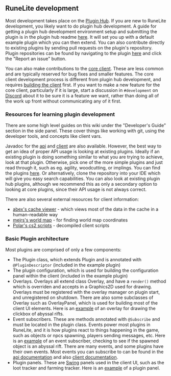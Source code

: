 ## RuneLite development

Most development takes place on the [Plugin Hub](https://runelite.net/plugin-hub). If you are new to RuneLite development, you likely want to do plugin hub development. A guide for getting a plugin hub development environment setup and submitting the plugin is in the plugin hub readme [here](https://github.com/runelite/plugin-hub). It will set you up with a default example plugin which you can then extend. You can also contribute directly to existing plugins by sending pull requests on the plugin's repository. Plugin repositories can be found by navigating to the plugin [here](https://runelite.net/plugin-hub) and click the "Report an issue" button.

You can also make contributions to the [core client](https://github.com/runelite/runelite). These are less common and are typically reserved for bug fixes and smaller features. The core client development process is different from plugin hub development, and requires [building the client](https://github.com/runelite/runelite/wiki/Building-with-IntelliJ-IDEA) first. If you want to make a new feature for the core client, particularly if it is large, start a discussion in `#development` on [Discord](https://runelite.net/discord) about it to be sure it is a feature we want, rather than doing all of the work up front without communicating any of it first.

### Resources for learning plugin development

There are some high level guides on this wiki under the "Developer's Guide" section in the side panel. These cover things like 
working with git, using the developer tools, and concepts like client vars.

Javadoc for the [api](https://static.runelite.net/api/runelite-api/) and [client](https://static.runelite.net/api/runelite-client/) are also available.
However, the best way to get an idea of proper API usage is looking at existing plugins. Ideally if an existing plugin is doing something similar to what you are trying to achieve, look at that plugin. Otherwise, pick one of the more simple plugins and just read through it, such as eg. agility, woodcutting, or implings. You can find the plugins [here](https://github.com/runelite/runelite/tree/master/runelite-client/src/main/java/net/runelite/client/plugins). Or alternatively, clone the repository into your IDE which will give you easy search capabilities. You can also look at existing plugin hub plugins, although we recommend this as only a secondary option to looking at core plugins, since their API usage is not always correct.

There are also several external resources for client information:

- [abex's cache viewer](https://abextm.github.io/cache2/#/viewer) - which views most of the data in the cache in a human-readable way
- [mejrs's world map](https://mejrs.github.io/osrs) - for finding world map coordinates
- [Polar's cs2 scripts](https://github.com/Joshua-F/cs2-scripts/) - decompiled client scripts

### Basic Plugin architecture

Most plugins are comprised of only a few components:

- The Plugin class, which extends Plugin and is annotated with `@PluginDescriptor` (included in the example plugin)
- The plugin configuration, which is used for building the configuration panel within the client (included in the example plugin)
- Overlays. Overlays all extend class Overlay, and have a `render()` method which is overriden and accepts in a Graphics2D used for drawing.
  Overlays must be registered with the overlay manager on plugin start, and unregistered on shutdown.
  There are also some subclasses of Overlay such as OverlayPanel, which is used for building most of the client UI elements. 
  Here is an [example](https://github.com/runelite/runelite/blob/master/runelite-client/src/main/java/net/runelite/client/plugins/runecraft/AbyssOverlay.java) of an overlay for drawing the clickbox of abyssal rifts.
- Event subscribers. These are methods annotated with `@Subscribe` and must be located in the plugin class. Events power most plugins in RuneLite, and it is how plugins react to things happening in the game, such as objects or npcs spawning, players sending messages, etc. Here is an [example](https://github.com/runelite/runelite/blob/master/runelite-client/src/main/java/net/runelite/client/plugins/runecraft/RunecraftPlugin.java#L142-L150) of an event subscriber, checking to see if the spawned object is an abyssal rift. There are many events, and some plugins have their own events. Most events you can subscribe to can be found in the [api documentation](https://static.runelite.net/api/runelite-api/net/runelite/api/events/package-summary.html) and also [client documentation](https://static.runelite.net/api/runelite-client/net/runelite/client/events/package-summary.html).
- Plugin panels. These are [Swing](https://docs.oracle.com/javase/tutorial/uiswing/) panels used in the client UI, such as the loot tracker and farming tracker. Here is an [example](https://github.com/runelite/runelite/blob/master/runelite-client/src/main/java/net/runelite/client/plugins/info/InfoPanel.java) of a plugin panel.
